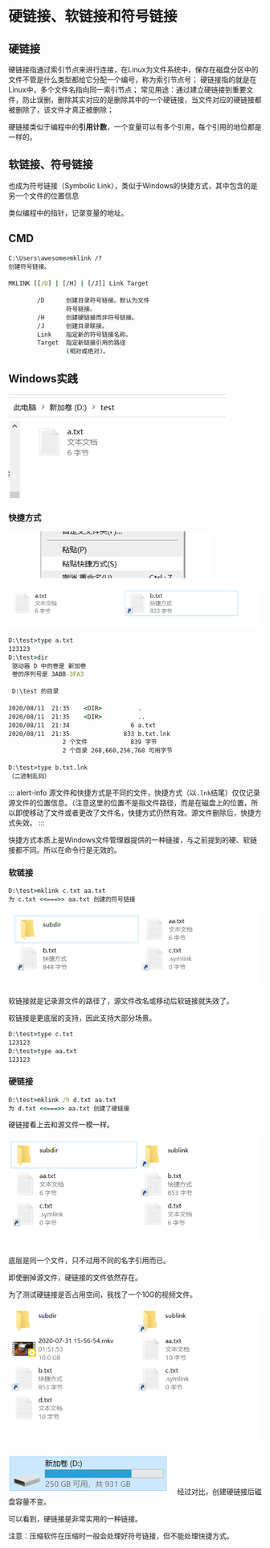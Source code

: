 # 硬链接、软链接和符号链接
## 硬链接
硬链接指通过索引节点来进行连接，在Linux为文件系统中，保存在磁盘分区中的文件不管是什么类型都给它分配一个编号，称为索引节点号；
硬链接指的就是在Linux中，多个文件名指向同一索引节点；
常见用途：通过建立硬链接到重要文件，防止误删，删除其实对应的是删除其中的一个硬链接，当文件对应的硬链接都被删除了，该文件才真正被删除；

硬链接类似于编程中的**引用计数**，一个变量可以有多个引用，每个引用的地位都是一样的。

## 软链接、符号链接
也成为符号链接（Symbolic Link），类似于Windows的快捷方式，其中包含的是另一个文件的位置信息

类似编程中的指针，记录变量的地址。



## CMD

```cmd
C:\Users\awesome>mklink /?
创建符号链接。

MKLINK [[/D] | [/H] | [/J]] Link Target

        /D      创建目录符号链接。默认为文件
                符号链接。
        /H      创建硬链接而非符号链接。
        /J      创建目录联接。
        Link    指定新的符号链接名称。
        Target  指定新链接引用的路径
                (相对或绝对)。
```

## Windows实践

![](_v_images/20200811213506627_23390.png)

### 快捷方式

![](_v_images/20200811213535729_21770.png)

![](_v_images/20200811213553278_11199.png)

```cmd
D:\test>type a.txt
123123
D:\test>dir
 驱动器 D 中的卷是 新加卷
 卷的序列号是 3ABB-3FA3

 D:\test 的目录

2020/08/11  21:35    <DIR>          .
2020/08/11  21:35    <DIR>          ..
2020/08/11  21:34                 6 a.txt
2020/08/11  21:35               833 b.txt.lnk
               2 个文件            839 字节
               2 个目录 268,660,256,768 可用字节

D:\test>type b.txt.lnk
（二进制乱码）
```

::: alert-info
源文件和快捷方式是不同的文件，快捷方式（以`.lnk`结尾）仅仅记录源文件的位置信息。（注意这里的位置不是指文件路径，而是在磁盘上的位置，所以即使移动了文件或者更改了文件名，快捷方式仍然有效。源文件删除后，快捷方式失效。
:::

快捷方式本质上是Windows文件管理器提供的一种链接，与之前提到的硬、软链接都不同。所以在命令行是无效的。

### 软链接

```cmd
D:\test>mklink c.txt aa.txt
为 c.txt <<===>> aa.txt 创建的符号链接

```

![](_v_images/20200811214253944_16809.png)

软链接就是记录源文件的路径了，源文件改名或移动后软链接就失效了。

软链接是更底层的支持，因此支持大部分场景。

```cmd
D:\test>type c.txt
123123
D:\test>type aa.txt
123123
```

### 硬链接
```cmd
D:\test>mklink /h d.txt aa.txt
为 d.txt <<===>> aa.txt 创建了硬链接
```

硬链接看上去和源文件一模一样。

![](_v_images/20200811214735584_16957.png)

底层是同一个文件，只不过用不同的名字引用而已。

即使删掉源文件，硬链接的文件依然存在。

为了测试硬链接是否占用空间，我找了一个10G的视频文件。

![](_v_images/20200811215005948_2102.png)

![](_v_images/20200811215037397_29469.png)
经过对比，创建硬链接后磁盘容量不变。

可以看到，硬链接是非常实用的一种链接。

注意：压缩软件在压缩时一般会处理好符号链接，但不能处理快捷方式。